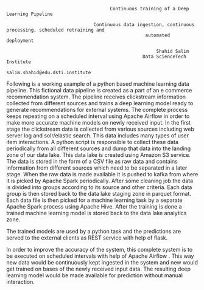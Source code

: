 ﻿                                          Continuous training of a Deep Learning Pipeline

                                    Continuous data ingestion, continuous processing, scheduled retraining and
                                                       automated deployment

                                                           Shahid Salim
                                                      Data ScienceTech Institute
                                                    salim.shahid@edu.dsti.institute

Following is a working example of a python based machine learning data pipeline. This fictional data
pipeline is created as a part of an e commerce recommendation system. The pipeline receives
clickstream information collected from different sources and trains a deep learning model ready to
generate recommendations for external systems. The complete process keeps repeating on a
scheduled interval using Apache Airflow in order to make more accurate machine models on newly
received input.
           In the first stage the clickstream data is collected from various sources including web server
log and solr/elastic search. This data includes many types of user item interactions. A python script is
responsible to collect these data periodically from all different sources and dump that data into the
landing zone of our data lake. This data lake is created using Amazon S3 service. The data is stored
in the form of a CSV file as raw data and contains information from different sources which need to be
separated in a later stage.
          When the raw data is made available it is pushed to kafka from where it is picked by Apache
Spark periodically. After some cleaning job the data is divided into groups according to its source and
other criteria. Each data group is then stored back to the data lake staging zone in parquet format.
Each data file is then picked for a machine learning task by a separate Apache Spark process using
Apache Hive. After the training is done a trained machine learning model is stored back to the data
lake analytics zone.

The trained models are used by a python task and the predictions are served to the external clients as
REST service with help of flask.

In order to improve the accuracy of the system, this complete system is to be executed on scheduled
intervals with help of Apache Airflow . This way new data would be continuously kept ingested in the
system and new would get trained on bases of the newly received input data. The resulting deep
learning model would be made available for prediction without manual interaction.

